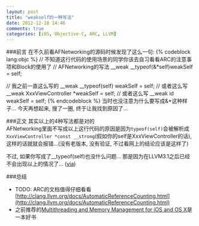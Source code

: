 ```yaml
---
layout: post
title: "weakself的一种写法"
date: 2012-12-18 14:46
comments: true
categories: [iOS, Objective-C, ARC, LLVM]
---
```

###前言
在不久前看AFNetworking的源码时候发现了这么一句:
{% codeblock lang:objc %}
// 不知道这行代码的使用场景的同学你该去自习看看ARC的注意事项和Block的使用了
// AFNetworking的写法
__weak __typeof(&*self)weakSelf = self;

// 我之前一直这么写的
__weak __typeof(self) weakSelf = self;
// 或者这么写
__weak XxxViewController *weakSelf = self;
// 或者这么写
__weak id weakSelf = self;
{% endcodeblock %}
当时也没注意为什么要写成&*这种样子...  今天再想起来, 搜了一圈, 终于让我找到原因了...

###正文
其实以上的4种写法都是对的  
AFNetworking里面不写成以上这行代码的原因是因为`typeof(self)`会被解析成`XxxViewController *const __strong`(假如你的self是XxxViewController的话), 这样的话就就会报错...(没有老版本, 没有验证, 不过看网上的结论应该是这样了)

不过, 如果你写成了__typeof(self)也没什么问题... 那是因为在LLVM3.1之后已经不会出现以上的情况了... ([via](http://stackoverflow.com/a/11226768/630195))  

###总结
*   TODO: ARC的文档值得仔细看看 [http://clang.llvm.org/docs/AutomaticReferenceCounting.html](http://clang.llvm.org/docs/AutomaticReferenceCounting.html)
*   之前推荐的[Multithreading and Memory Management for iOS and OS X](http://rocry.com/2012/12/11/book-notes)是一本好书